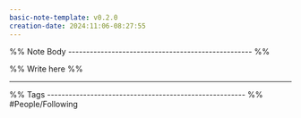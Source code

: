 ```yaml
---
basic-note-template: v0.2.0
creation-date: 2024:11:06-08:27:55
---
```


%% Note Body --------------------------------------------------- %%

%% Write here %%





___

%% Tags ------------------------------------------------------- %%
#People/Following 